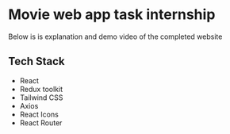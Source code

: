# Movie web app task internship

Below is is explanation and demo video of the completed website

## Tech Stack

- React
- Redux toolkit
- Tailwind CSS
- Axios
- React Icons
- React Router
